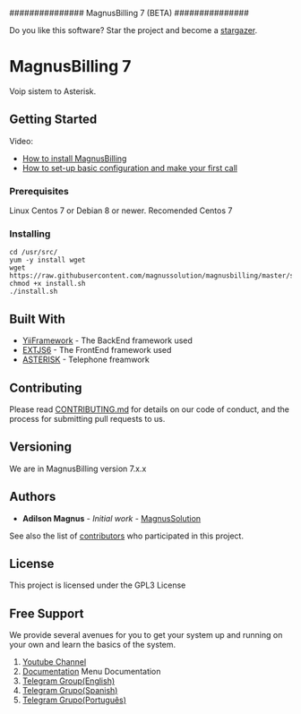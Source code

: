 ###############
MagnusBilling 7 (BETA)
###############

Do you like this software? Star the project and become a [stargazer](https://github.com/magnussolution/magnusbilling7/stargazers).


# MagnusBilling 7

Voip sistem to Asterisk.

## Getting Started

Video:

* [How to install MagnusBilling](https://www.youtube.com/watch?v=X3cj-dZPZHU)
* [How to set-up basic configuration and make your first call](https://www.youtube.com/watch?v=7r1XCJnfdZA&t=73s)

### Prerequisites

Linux Centos 7 or Debian 8 or newer. Recomended Centos 7


### Installing
```
cd /usr/src/
yum -y install wget
wget https://raw.githubusercontent.com/magnussolution/magnusbilling/master/script/install.sh
chmod +x install.sh
./install.sh

```


## Built With

* [YiiFramework](http://www.yiiframework.com) - The BackEnd framework used
* [EXTJS6](https://www.sencha.com/products/extjs) - The FrontEnd framework used
* [ASTERISK](http://www.asterisk.org) - Telephone freamwork

## Contributing

Please read [CONTRIBUTING.md](https://github.com/magnussolution/magnusbilling/blob/master/CONTRIBUTING.md) for details on our code of conduct, and the process for submitting pull requests to us.

## Versioning

We are in MagnusBilling version 7.x.x 

## Authors

* **Adilson Magnus** - *Initial work* - [MagnusSolution](https://magnussolution.com)

See also the list of [contributors](https://github.com/magnussolution/magnusbillin7/contributors) who participated in this project.

## License

This project is licensed under the GPL3 License

Free Support
--------------------------------------
We provide several avenues for you to get your system up and running on your own and learn the basics of the system.

1. [Youtube Channel](https://www.youtube.com/channel/UCish_6Lxfkh29n4CLVEd90Q)
2. [Documentation](https://magnusbilling.org) Menu Documentation
3. [Telegram Group(English)](https://t.me/joinchat/NXwoZRPGpG6rPqp3yssLzQ)
4. [Telegram Grupo(Spanish)](https://t.me/joinchat/NXwoZRXQbjokWrliVGObkQ)
5. [Telegram Grupo(Português)](https://t.me/joinchat/NXwoZQtJRKN-5e03uY6_XQ)
